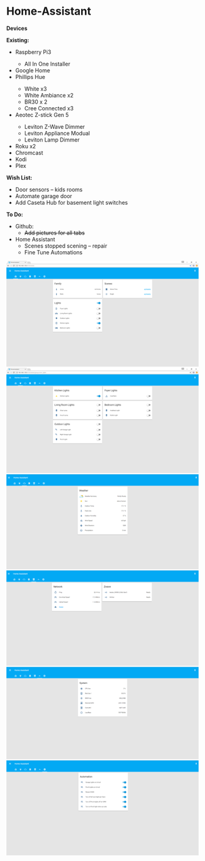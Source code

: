 # Home-Assistant
<p><strong>Devices</strong></p>
<p><strong>Existing:</strong></p>
<ul>
<li>Raspberry Pi3</li>
<ul>
<li>All In One Installer</li>
</ul>
<li>Google Home</li>
<li>Phillips Hue</li>
<ul>
<li>White x3</li>
<li>White Ambiance x2</li>
<li>BR30 x 2</li>
<li>Cree Connected x3</li>
</ul>
<li>Aeotec Z-stick Gen 5</li>
<ul>
<li>Leviton Z-Wave Dimmer</li>
<li>Leviton Appliance Modual</li>
<li>Leviton Lamp Dimmer</li>
</ul>
<li>Roku x2</li>
<li>Chromcast</li>
<li>Kodi</li>
<li>Plex</li>
</ul>
<p><strong>Wish List:</strong></p>
<ul>
<li>Door sensors &ndash; kids rooms</li>
<li>Automate garage door</li>
<li>Add Caseta Hub for basement light switches</li>
</ul>
<p><strong>To Do:</strong></p>
<ul>
<li>Github:
<ul>
<li><span style="text-decoration: line-through;">Add pictures for all tabs</span></li>
</ul>
</li>
<li>Home Assistant
<ul>
<li>Scenes stopped scening &ndash; repair</li>
<li>Fine Tune Automations</li>
</ul>
</li>
</ul>

![](https://github.com/SeveredDime/Home-Assistant/blob/master/images/home_assistan_home.png)
![](https://github.com/SeveredDime/Home-Assistant/blob/master/images/home_assistant_lights.png)
![](https://github.com/SeveredDime/Home-Assistant/blob/master/images/weather.png)
![](https://github.com/SeveredDime/Home-Assistant/blob/master/images/network.png)
![](https://github.com/SeveredDime/Home-Assistant/blob/master/images/pi.png)
![](https://github.com/SeveredDime/Home-Assistant/blob/master/images/automation.png)
